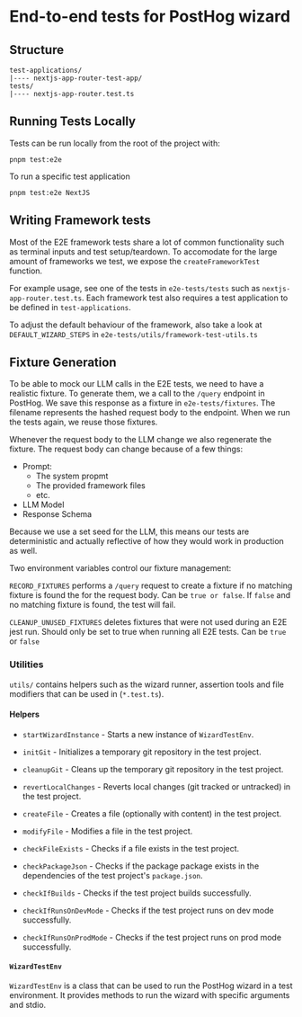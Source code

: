 # End-to-end tests for PostHog wizard

## Structure

```
test-applications/
|---- nextjs-app-router-test-app/
tests/
|---- nextjs-app-router.test.ts
```

## Running Tests Locally

Tests can be run locally from the root of the project with:

`pnpm test:e2e`

To run a specific test application

`pnpm test:e2e NextJS`

## Writing Framework tests

Most of the E2E framework tests share a lot of common functionality such as
terminal inputs and test setup/teardown. To accomodate for the large amount of
frameworks we test, we expose the `createFrameworkTest` function.

For example usage, see one of the tests in `e2e-tests/tests` such as
`nextjs-app-router.test.ts`. Each framework test also requires a test
application to be defined in `test-applications`.

To adjust the default behaviour of the framework, also take a look at
`DEFAULT_WIZARD_STEPS` in `e2e-tests/utils/framework-test-utils.ts`

## Fixture Generation

To be able to mock our LLM calls in the E2E tests, we need to have a realistic
fixture. To generate them, we a call to the `/query` endpoint in PostHog. We
save this response as a fixture in `e2e-tests/fixtures`. The filename represents
the hashed request body to the endpoint. When we run the tests again, we reuse
those fixtures.

Whenever the request body to the LLM change we also regenerate the fixture. The
request body can change because of a few things:

- Prompt:
  - The system propmt
  - The provided framework files
  - etc.
- LLM Model
- Response Schema

Because we use a set seed for the LLM, this means our tests are deterministic
and actually reflective of how they would work in production as well.

Two environment variables control our fixture management:

`RECORD_FIXTURES` performs a `/query` request to create a fixture if no matching
fixture is found the for the request body. Can be `true or false`. If `false`
and no matching fixture is found, the test will fail.

`CLEANUP_UNUSED_FIXTURES` deletes fixtures that were not used during an E2E jest
run. Should only be set to true when running all E2E tests. Can be `true` or
`false`

### Utilities

`utils/` contains helpers such as the wizard runner, assertion tools and file
modifiers that can be used in (`*.test.ts`).

#### Helpers

- `startWizardInstance` - Starts a new instance of `WizardTestEnv`.

- `initGit` - Initializes a temporary git repository in the test project.
- `cleanupGit` - Cleans up the temporary git repository in the test project.
- `revertLocalChanges` - Reverts local changes (git tracked or untracked) in the
  test project.

- `createFile` - Creates a file (optionally with content) in the test project.
- `modifyFile` - Modifies a file in the test project.

- `checkFileExists` - Checks if a file exists in the test project.
- `checkPackageJson` - Checks if the package package exists in the dependencies
  of the test project's `package.json`.

- `checkIfBuilds` - Checks if the test project builds successfully.
- `checkIfRunsOnDevMode` - Checks if the test project runs on dev mode
  successfully.
- `checkIfRunsOnProdMode` - Checks if the test project runs on prod mode
  successfully.

#### `WizardTestEnv`

`WizardTestEnv` is a class that can be used to run the PostHog wizard in a test
environment. It provides methods to run the wizard with specific arguments and
stdio.
